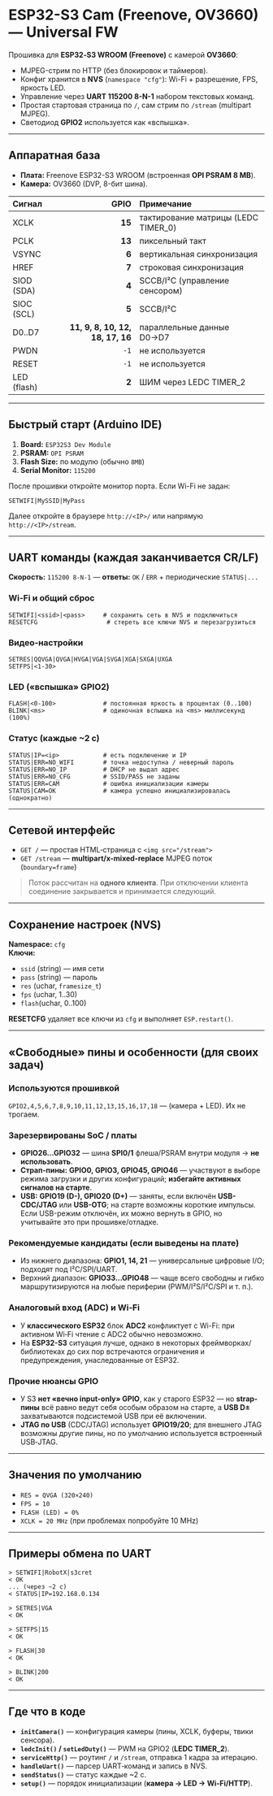 # ESP32-S3 Cam (Freenove, OV3660) — Universal FW

Прошивка для **ESP32‑S3 WROOM (Freenove)** с камерой **OV3660**:
- MJPEG-стрим по HTTP (без блокировок и таймеров).
- Конфиг хранится в **NVS** (`namespace "cfg"`): Wi-Fi + разрешение, FPS, яркость LED.
- Управление через **UART 115200 8-N-1** набором текстовых команд.
- Простая стартовая страница по `/`, сам стрим по `/stream` (multipart MJPEG).
- Светодиод **GPIO2** используется как «вспышка».



---

## Аппаратная база

- **Плата:** Freenove ESP32-S3 WROOM (встроенная **OPI PSRAM 8 MB**).
- **Камера:** OV3660 (DVP, 8-бит шина).


| Сигнал | GPIO | Примечание |
|:--|--:|:--|
| XCLK | **15** | тактирование матрицы (LEDC TIMER_0) |
| PCLK | **13** | пиксельный такт |
| VSYNC | **6** | вертикальная синхронизация |
| HREF | **7** | строковая синхронизация |
| SIOD (SDA) | **4** | SCCB/I²C (управление сенсором) |
| SIOC (SCL) | **5** | SCCB/I²C |
| D0..D7 | **11, 9, 8, 10, 12, 18, 17, 16** | параллельные данные D0→D7 |
| PWDN | `-1` | не используется |
| RESET | `-1` | не используется |
| LED (flash) | **2** | ШИМ через LEDC TIMER_2 |


---

## Быстрый старт (Arduino IDE)

1. **Board:** `ESP32S3 Dev Module`  
2. **PSRAM:** `OPI PSRAM`  
3. **Flash Size:** по модулю (обычно `8MB`)   
4. **Serial Monitor:** `115200`

После прошивки откройте монитор порта. Если Wi-Fi не задан:
```
SETWIFI|MySSID|MyPass
```
Далее откройте в браузере `http://<IP>/` или напрямую `http://<IP>/stream`.

---

## UART команды (каждая заканчивается CR/LF)

**Скорость:** `115200 8-N-1` — **ответы:** `OK` / `ERR` + периодические `STATUS|...`

### Wi-Fi и общий сброс
```
SETWIFI|<ssid>|<pass>     # сохранить сеть в NVS и подключиться
RESETCFG                   # стереть все ключи NVS и перезагрузиться
```

### Видео‑настройки
```
SETRES|QQVGA|QVGA|HVGA|VGA|SVGA|XGA|SXGA|UXGA
SETFPS|<1-30>
```

### LED («вспышка» GPIO2)
```
FLASH|<0-100>             # постоянная яркость в процентах (0..100)
BLINK|<ms>                # одиночная вспышка на <ms> миллисекунд (100%)
```

### Статус (каждые ~2 с)
```
STATUS|IP=<ip>            # есть подключение и IP
STATUS|ERR=NO_WIFI        # точка недоступна / неверный пароль
STATUS|ERR=NO_IP          # DHCP не выдал адрес
STATUS|ERR=NO_CFG         # SSID/PASS не заданы
STATUS|ERR=CAM            # ошибка инициализации камеры
STATUS|CAM=OK             # камера успешно инициализировалась (однократно)
```

---

## Сетевой интерфейс

- `GET /` — простая HTML‑страница с `<img src="/stream">`
- `GET /stream` — **multipart/x-mixed-replace** MJPEG поток (`boundary=frame`)


> Поток рассчитан на **одного клиента**. При отключении клиента соединение закрывается и принимается следующий.

---

## Сохранение настроек (NVS)

**Namespace:** `cfg`  
**Ключи:**
- `ssid` (string) — имя сети
- `pass` (string) — пароль
- `res`  (uchar, `framesize_t`)
- `fps`  (uchar, 1..30)
- `flash`(uchar, 0..100)

**RESETCFG** удаляет все ключи из `cfg` и выполняет `ESP.restart()`.

---

## «Свободные» пины и особенности (для своих задач)


### Используются прошивкой
`GPIO2,4,5,6,7,8,9,10,11,12,13,15,16,17,18` — (камера + LED). Их не трогаем.

### Зарезервированы SoC / платы
- **GPIO26…GPIO32** — шина **SPI0/1** флеша/PSRAM внутри модуля → **не использовать**.  
- **Страп-пины:** **GPIO0, GPIO3, GPIO45, GPIO46** — участвуют в выборе режима загрузки и других конфигураций; **избегайте активных сигналов на старте**.  
- **USB:** **GPIO19 (D-), GPIO20 (D+)** — заняты, если включён **USB-CDC/JTAG** или **USB-OTG**; на старте возможны короткие импульсы. Если USB-режим отключён, их можно вернуть в GPIO, но учитывайте это при прошивке/отладке.  

### Рекомендуемые кандидаты (если выведены на плате)
- Из нижнего диапазона: **GPIO1, 14, 21** — универсальные цифровые I/O; подходят под I²C/SPI/UART.
- Верхний диапазон: **GPIO33…GPIO48** — чаще всего свободны и гибко маршрутизируются на любые периферии (PWM/I²S/I²C/SPI и т. п.).


### Аналоговый вход (ADC) и Wi‑Fi
- У **классического ESP32** блок **ADC2** конфликтует с Wi-Fi: при активном Wi‑Fi чтение с ADC2 обычно невозможно.  
- На **ESP32-S3** ситуация лучше, однако в некоторых фреймворках/библиотеках до сих пор встречаются ограничения и предупреждения, унаследованные от ESP32.  

### Прочие нюансы GPIO
- У S3 **нет «вечно input-only» GPIO**, как у старого ESP32 — но **strap-пины** всё равно ведут себя особым образом на старте, а **USB D±** захватываются подсистемой USB при её включении.  
- **JTAG по USB** (CDC/JTAG) использует **GPIO19/20**; для внешнего JTAG возможны другие пины, но по умолчанию используется встроенный USB‑JTAG.  

---

## Значения по умолчанию

- `RES = QVGA (320×240)`  
- `FPS = 10`  
- `FLASH (LED) = 0%`  
- `XCLK = 20 MHz` (при проблемах попробуйте 10 MHz)

---

## Примеры обмена по UART

```
> SETWIFI|RobotX|s3cret
< OK
... (через ~2 c)
< STATUS|IP=192.168.0.134

> SETRES|VGA
< OK

> SETFPS|15
< OK

> FLASH|30
< OK

> BLINK|200
< OK
```

---

## Где что в коде

- **`initCamera()`** — конфигурация камеры (пины, XCLK, буферы, твики сенсора).  
- **`ledcInit()` / `setLedDuty()`** — PWM на GPIO2 (**LEDC TIMER_2**).  
- **`serviceHttp()`** — роутинг `/` и `/stream`, отправка 1 кадра за итерацию.  
- **`handleUart()`** — парсер UART‑команд и запись в NVS.  
- **`sendStatus()`** — статус каждые ~2 с.  
- **`setup()`** — порядок инициализации (**камера → LED → Wi‑Fi/HTTP**).

